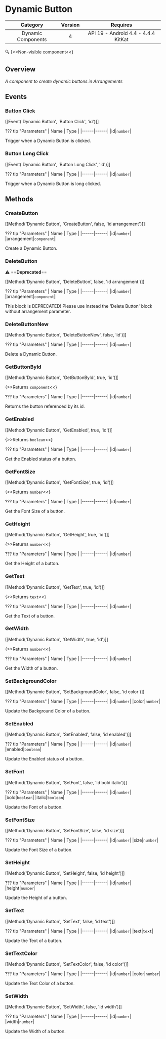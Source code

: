 # Dynamic Button

| Category | Version | Requires |
|:--------:|:-------:|:--------:|
|Dynamic Components|4|API 19 - Android 4.4 - 4.4.4 KitKat|

:mag: {>>Non-visible component<<}

## Overview

_A component to create dynamic buttons in Arrangements_

## Events

### Button Click

[[Event('Dynamic Button', 'Button Click', 'id')]]

??? tip "Parameters"
    | Name | Type |
    |------|------|
    |id|`number`|


Trigger when a Dynamic Button is clicked.

### Button Long Click

[[Event('Dynamic Button', 'Button Long Click', 'id')]]

??? tip "Parameters"
    | Name | Type |
    |------|------|
    |id|`number`|


Trigger when a Dynamic Button is long clicked.

## Methods

### CreateButton

[[Method('Dynamic Button', 'CreateButton', false, 'id arrangement')]]

??? tip "Parameters"
    | Name | Type |
    |------|------|
    |id|`number`|
    |arrangement|`component`|


Create a Dynamic Button.

### DeleteButton

:warning: ==**Deprecated**==

[[Method('Dynamic Button', 'DeleteButton', false, 'id arrangement')]]

??? tip "Parameters"
    | Name | Type |
    |------|------|
    |id|`number`|
    |arrangement|`component`|


This block is DEPRECATED! Please use instead the 'Delete Button' block without arrangement parameter.

### DeleteButtonNew

[[Method('Dynamic Button', 'DeleteButtonNew', false, 'id')]]

??? tip "Parameters"
    | Name | Type |
    |------|------|
    |id|`number`|


Delete a Dynamic Button.

### GetButtonById

[[Method('Dynamic Button', 'GetButtonById', true, 'id')]]

{>>Returns `component`<<}

??? tip "Parameters"
    | Name | Type |
    |------|------|
    |id|`number`|


Returns the button referenced by its id.

### GetEnabled

[[Method('Dynamic Button', 'GetEnabled', true, 'id')]]

{>>Returns `boolean`<<}

??? tip "Parameters"
    | Name | Type |
    |------|------|
    |id|`number`|


Get the Enabled status of a button.

### GetFontSize

[[Method('Dynamic Button', 'GetFontSize', true, 'id')]]

{>>Returns `number`<<}

??? tip "Parameters"
    | Name | Type |
    |------|------|
    |id|`number`|


Get the Font Size of a button.

### GetHeight

[[Method('Dynamic Button', 'GetHeight', true, 'id')]]

{>>Returns `number`<<}

??? tip "Parameters"
    | Name | Type |
    |------|------|
    |id|`number`|


Get the Height of a button.

### GetText

[[Method('Dynamic Button', 'GetText', true, 'id')]]

{>>Returns `text`<<}

??? tip "Parameters"
    | Name | Type |
    |------|------|
    |id|`number`|


Get the Text of a button.

### GetWidth

[[Method('Dynamic Button', 'GetWidth', true, 'id')]]

{>>Returns `number`<<}

??? tip "Parameters"
    | Name | Type |
    |------|------|
    |id|`number`|


Get the Width of a button.

### SetBackgroundColor

[[Method('Dynamic Button', 'SetBackgroundColor', false, 'id color')]]

??? tip "Parameters"
    | Name | Type |
    |------|------|
    |id|`number`|
    |color|`number`|


Update the Background Color of a button.

### SetEnabled

[[Method('Dynamic Button', 'SetEnabled', false, 'id enabled')]]

??? tip "Parameters"
    | Name | Type |
    |------|------|
    |id|`number`|
    |enabled|`boolean`|


Update the Enabled status of a button.

### SetFont

[[Method('Dynamic Button', 'SetFont', false, 'id bold italic')]]

??? tip "Parameters"
    | Name | Type |
    |------|------|
    |id|`number`|
    |bold|`boolean`|
    |italic|`boolean`|


Update the Font of a button.

### SetFontSize

[[Method('Dynamic Button', 'SetFontSize', false, 'id size')]]

??? tip "Parameters"
    | Name | Type |
    |------|------|
    |id|`number`|
    |size|`number`|


Update the Font Size of a button.

### SetHeight

[[Method('Dynamic Button', 'SetHeight', false, 'id height')]]

??? tip "Parameters"
    | Name | Type |
    |------|------|
    |id|`number`|
    |height|`number`|


Update the Height of a button.

### SetText

[[Method('Dynamic Button', 'SetText', false, 'id text')]]

??? tip "Parameters"
    | Name | Type |
    |------|------|
    |id|`number`|
    |text|`text`|


Update the Text of a button.

### SetTextColor

[[Method('Dynamic Button', 'SetTextColor', false, 'id color')]]

??? tip "Parameters"
    | Name | Type |
    |------|------|
    |id|`number`|
    |color|`number`|


Update the Text Color of a button.

### SetWidth

[[Method('Dynamic Button', 'SetWidth', false, 'id width')]]

??? tip "Parameters"
    | Name | Type |
    |------|------|
    |id|`number`|
    |width|`number`|


Update the Width of a button.